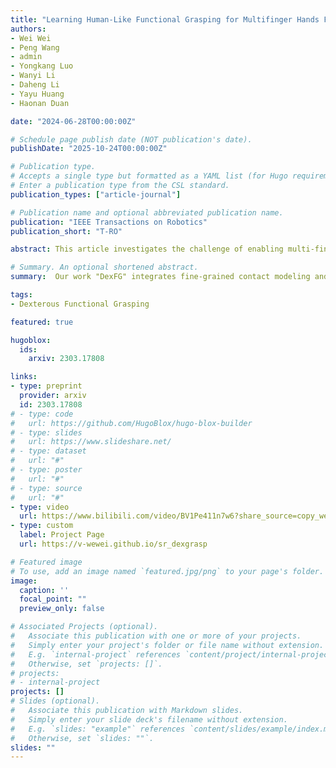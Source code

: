 ```yaml
---
title: "Learning Human-Like Functional Grasping for Multifinger Hands From Few Demonstrations"
authors:
- Wei Wei
- Peng Wang
- admin
- Yongkang Luo
- Wanyi Li
- Daheng Li
- Yayu Huang
- Haonan Duan

date: "2024-06-28T00:00:00Z"

# Schedule page publish date (NOT publication's date).
publishDate: "2025-10-24T00:00:00Z"

# Publication type.
# Accepts a single type but formatted as a YAML list (for Hugo requirements).
# Enter a publication type from the CSL standard.
publication_types: ["article-journal"]

# Publication name and optional abbreviated publication name.
publication: "IEEE Transactions on Robotics"
publication_short: "T-RO"

abstract: This article investigates the challenge of enabling multi-finger hands to perform human-like functional grasping for various intentions. However, accomplishing functional grasping in real robot hands present many challenges, including handling generalization ability for kinematically diverse robot hands, generating intention-conditioned grasps for a large variety of objects, and incomplete perception from a single-view camera. In this work, we first propose a six-step functional grasp synthesis algorithm based on fine-grained contact modeling. With the fine-grained contact-based optimization and learned dense shape correspondence, the algorithm is adaptable to various objects of the same category and a wide range of multi-finger hands using few demonstrations. Secondly, over 10K functional grasps are synthesized to train our neural network, named DexFG-Net, which generates intention-conditioned grasps based on reconstructed object. Extensive experiments in the simulation and physical grasps indicate that the grasp synthesis algorithm can produce human-like functional grasp with robust stability and  functionality, and the DexFG-Net can generate plausible and human-like intention-conditioned grasping postures for anthropomorphic hands. Project page and video demonstration is available at **[https://v-wewei.github.io/sr_dexgrasp](https://v-wewei.github.io/sr_dexgrasp)**.

# Summary. An optional shortened abstract.
summary:  Our work "DexFG" integrates fine-grained contact modeling and intention-conditioned learning to achieve generalizable, human-like functional grasping with diverse robot hands.

tags:
- Dexterous Functional Grasping

featured: true

hugoblox:
  ids:
    arxiv: 2303.17808

links:
- type: preprint
  provider: arxiv
  id: 2303.17808
# - type: code
#   url: https://github.com/HugoBlox/hugo-blox-builder
# - type: slides
#   url: https://www.slideshare.net/
# - type: dataset
#   url: "#"
# - type: poster
#   url: "#"
# - type: source
#   url: "#"
- type: video
  url: https://www.bilibili.com/video/BV1Pe411n7w6?share_source=copy_web
- type: custom
  label: Project Page
  url: https://v-wewei.github.io/sr_dexgrasp

# Featured image
# To use, add an image named `featured.jpg/png` to your page's folder. 
image:
  caption: ''
  focal_point: ""
  preview_only: false

# Associated Projects (optional).
#   Associate this publication with one or more of your projects.
#   Simply enter your project's folder or file name without extension.
#   E.g. `internal-project` references `content/project/internal-project/index.md`.
#   Otherwise, set `projects: []`.
# projects:
# - internal-project
projects: []
# Slides (optional).
#   Associate this publication with Markdown slides.
#   Simply enter your slide deck's filename without extension.
#   E.g. `slides: "example"` references `content/slides/example/index.md`.
#   Otherwise, set `slides: ""`.
slides: ""
---
```


<!-- This work is driven by the results in my [previous paper](/publications/conference-paper/) on LLMs.

> [!NOTE]
> Create your slides in Markdown - click the *Slides* button to check out the example.

Add the publication's **full text** or **supplementary notes** here. You can use rich formatting such as including [code, math, and images](https://docs.hugoblox.com/content/writing-markdown-latex/). -->
